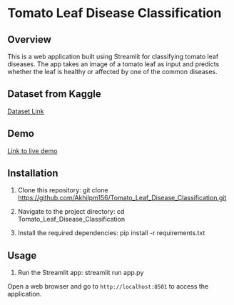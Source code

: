 # Tomato Leaf Disease Classification

## Overview
This is a web application built using Streamlit for classifying tomato leaf diseases. The app takes an image of a tomato leaf as input and predicts whether the leaf is healthy or affected by one of the common diseases.

## Dataset from Kaggle
[Dataset Link](https://www.kaggle.com/datasets/arjuntejaswi/plant-village)

## Demo
[Link to live demo](https://tomatoleafclassification.streamlit.app/)

## Installation
1. Clone this repository:
git clone https://github.com/Akhilpm156/Tomato_Leaf_Disease_Classification.git

2. Navigate to the project directory:
cd Tomato_Leaf_Disease_Classification

3. Install the required dependencies:
pip install -r requirements.txt


## Usage
1. Run the Streamlit app:
streamlit run app.py

Open a web browser and go to `http://localhost:8501` to access the application.
